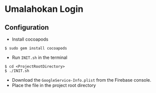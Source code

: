 # Umalahokan Login


## Configuration
- Install cocoapods

```
$ sudo gem install cocoapods
```

- Run `INIT.sh` in the terminal

```
$ cd <ProjectRootDirectory>
$ ./INIT.sh
```
- Download the `GoogleService-Info.plist` from the Firebase console.
- Place the file in the project root directory